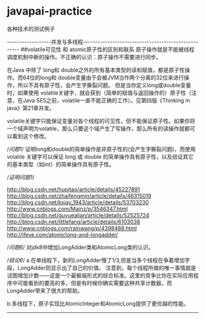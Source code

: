 # javapai-practice
各种技术的测试例子

------------------并发与多线程----------------------------------------------------
##volatile可见性 和 atomic原子性的区别和联系
原子操作就是不能被线程调度机制中断的操作。不正确的认识：原子操作不需要进行同步。

在Java 中除了 long和 double之外的所有基本类型的读和赋值，都是原子性操作。而64位的long和 double变量由于会被JVM当作两个分离的32位来进行操作，所以不具有原子性，会产生字撕裂问题。
但是当你定义long或double变量时，如果使用 volatile关键字，就会获到（简单的赋值与返回操作的）原子性（注意，在Java SE5之前，volatile一直不能正确的工作）。见第四版《Thinking in java》第21章并发。

volatile关键字只能保证变量对各个线程的可见性，但不能保证原子性。如果你将一个域声明为volatile，那么只要这个域产生了写操作，那么所有的读操作就都可以看到这个修改。

/*问题1*/
证明long和double的简单操作是非原子性的(会产生字撕裂问题)，而使用volatile 关键字可以保证 long 或 double 的简单操作具有原子性，以及验证其它的基本类型（如int）的简单操作具有原子性。

/*证明问题1*/

http://blog.csdn.net/hupitao/article/details/45227891
http://blog.csdn.net/zhaifengmin/article/details/46315019
http://blog.csdn.net/ksjay_1943/article/details/53703230
http://www.cnblogs.com/Mainz/p/3546347.html
http://blog.csdn.net/guyuealian/article/details/52525724
http://blog.csdn.net/littlefang/article/details/6103038
http://www.cnblogs.com/rainwang/p/4398488.html
http://ifeve.com/atomiclong-and-longadder/







/*问题6*/
对jdk8中增加LongAdder类和AtomicLong类的认识。

/*结论6*/
a.在单线程下，新的LongAdder慢了1/3,但是当多个线程在争着增加字段，LongAdder则显示出了自己的价值。
注意到，每个线程所做的唯一事情就是试图增加计数——这是一个最极端形式的综合标准。这里的竞争比你在实际应用程序中可能看到的要高的多，但是有时候你确实需要这种共享计数器，而LongAdder带来了很大的帮助。

b.多线程下，原子实现比AtomicInteger和AtomicLong提供了更优越的性能。
 
-------------------------------------------------------------------------------

